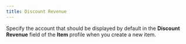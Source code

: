 ```yaml
---
title: Discount Revenue
---
```



Specify the account that should be displayed by default in the **Discount Revenue** field of the **Item** profile when you create a new item.
